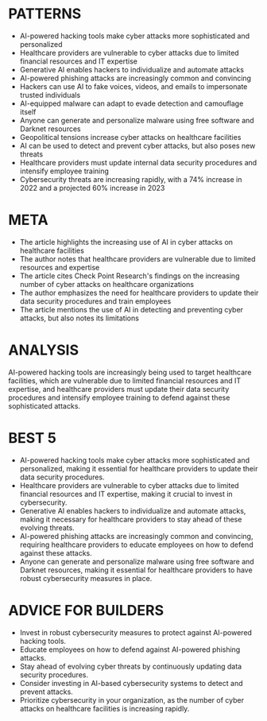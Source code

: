 # PATTERNS
* AI-powered hacking tools make cyber attacks more sophisticated and personalized
* Healthcare providers are vulnerable to cyber attacks due to limited financial resources and IT expertise
* Generative AI enables hackers to individualize and automate attacks
* AI-powered phishing attacks are increasingly common and convincing
* Hackers can use AI to fake voices, videos, and emails to impersonate trusted individuals
* AI-equipped malware can adapt to evade detection and camouflage itself
* Anyone can generate and personalize malware using free software and Darknet resources
* Geopolitical tensions increase cyber attacks on healthcare facilities
* AI can be used to detect and prevent cyber attacks, but also poses new threats
* Healthcare providers must update internal data security procedures and intensify employee training
* Cybersecurity threats are increasing rapidly, with a 74% increase in 2022 and a projected 60% increase in 2023

# META
* The article highlights the increasing use of AI in cyber attacks on healthcare facilities
* The author notes that healthcare providers are vulnerable due to limited resources and expertise
* The article cites Check Point Research's findings on the increasing number of cyber attacks on healthcare organizations
* The author emphasizes the need for healthcare providers to update their data security procedures and train employees
* The article mentions the use of AI in detecting and preventing cyber attacks, but also notes its limitations

# ANALYSIS
AI-powered hacking tools are increasingly being used to target healthcare facilities, which are vulnerable due to limited financial resources and IT expertise, and healthcare providers must update their data security procedures and intensify employee training to defend against these sophisticated attacks.

# BEST 5
* AI-powered hacking tools make cyber attacks more sophisticated and personalized, making it essential for healthcare providers to update their data security procedures.
* Healthcare providers are vulnerable to cyber attacks due to limited financial resources and IT expertise, making it crucial to invest in cybersecurity.
* Generative AI enables hackers to individualize and automate attacks, making it necessary for healthcare providers to stay ahead of these evolving threats.
* AI-powered phishing attacks are increasingly common and convincing, requiring healthcare providers to educate employees on how to defend against these attacks.
* Anyone can generate and personalize malware using free software and Darknet resources, making it essential for healthcare providers to have robust cybersecurity measures in place.

# ADVICE FOR BUILDERS
* Invest in robust cybersecurity measures to protect against AI-powered hacking tools.
* Educate employees on how to defend against AI-powered phishing attacks.
* Stay ahead of evolving cyber threats by continuously updating data security procedures.
* Consider investing in AI-based cybersecurity systems to detect and prevent attacks.
* Prioritize cybersecurity in your organization, as the number of cyber attacks on healthcare facilities is increasing rapidly.
